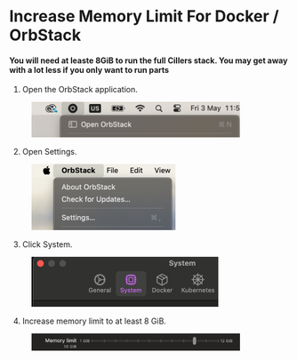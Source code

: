 # Increase Memory Limit For Docker / OrbStack

#### You will need at leaste 8GiB to run the full Cillers stack. You may get away with a lot less if you only want to run parts

1. Open the OrbStack application.&#x20;

<figure><img src="../../.gitbook/assets/image.png" alt="" width="375"><figcaption></figcaption></figure>

2. Open Settings.

<figure><img src="../../.gitbook/assets/image (1).png" alt="" width="259"><figcaption></figcaption></figure>

3. Click System.&#x20;

<figure><img src="../../.gitbook/assets/image (2).png" alt="" width="336"><figcaption></figcaption></figure>

4. Increase memory limit to at least 8 GiB.&#x20;

<figure><img src="../../.gitbook/assets/image (3).png" alt="" width="375"><figcaption></figcaption></figure>

